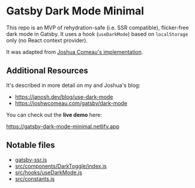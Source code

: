 # Gatsby Dark Mode Minimal

This repo is an MVP of rehydration-safe (i.e. SSR compatible), flicker-free dark mode in Gatsby. It uses a hook (`useDarkMode`) based on `localStorage` only (no React context provider).

It was adapted from [Joshua Comeau's implementation](https://github.com/joshwcomeau/dark-mode-minimal).

## Additional Resources

It's described in more detail on my and Joshua's blog:

- <https://janosh.dev/blog/use-dark-mode>
- <https://joshwcomeau.com/gatsby/dark-mode>

You can check out the **live demo** here:

<https://gatsby-dark-mode-minimal.netlify.app>

## Notable files

- [gatsby-ssr.js](gatsby-ssr.js)
- [src/components/DarkToggle/index.js](src/components/DarkToggle/index.js)
- [src/hooks/useDarkMode.js](src/hooks/useDarkMode.js)
- [src/constants.js](src/constants.js)
